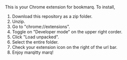 This is your Chrome extension for bookmarq. To install,

1. Download this repository as a zip folder.
2. Unzip.
3. Go to "chrome://extensions".
4. Toggle on "Developer mode" on the upper right corder.
5. Click "Load unpacked".
6. Select the entire folder.
7. Check your extension icon on the right of the url bar.
8. Enjoy marqitty marq!

